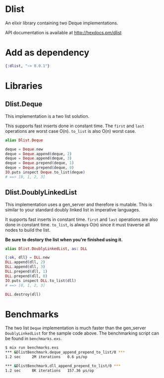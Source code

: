Dlist
=====

An elixir library containing two Deque implementations.

API documentation is available at http://hexdocs.pm/dlist

# Add as dependency

```elixir
{:dlist, "~> 0.0.1"}
```

# Libraries

## Dlist.Deque

This implementation is a two list solution.

This supports fast inserts done in constant time. The `first` and `last` operations are worst case O(n). `to_list` is also O(n) worst case.

```elixir
alias Dlist.Deque

deque = Deque.new
deque = Deque.append(deque, 2)
deque = Deque.append(deque, 3)
deque = Deque.prepend(deque, 1)
deque = Deque.prepend(deque, 0)
IO.puts inspect Deque.to_list(deque)
# ==> [0, 1, 2, 3]
```

## Dlist.DoublyLinkedList

This implementation uses a gen_server and therefore is mutable. This is similar to your standard doubly linked list in imperative languages.

It supports fast inserts in constant time. `first` and `last` operations are also done in constant time. `to_list`, is always O(n) since it must traverse all nodes to build the list.

**Be sure to destory the list when you're finished using it.**

```elixir
alias Dlist.DoublyLinkedList, as: DLL

{:ok, dll} = DLL.new
DLL.append(dll, 2)
DLL.append(dll, 3)
DLL.prepend(dll, 1)
DLL.prepend(dll, 0)
IO.puts inspect DLL.to_list(dll)
# ==> [0, 1, 2, 3]

DLL.destroy(dll)
```

# Benchmarks

The two list `Deque` implementation is much faster than the gen_server `DoublyLinkedList` for the sample code above. The benchmarking script can be found in `benchmarks.exs`.

```bash
$ mix run benchmarks.exs
*** &DlistBenchmark.deque_append_prepend_to_list/0 ***
1.2 sec     2M iterations   0.6 μs/op

*** &DlistBenchmark.dll_append_prepend_to_list/0 ***
1.2 sec     8K iterations   157.36 μs/op
```